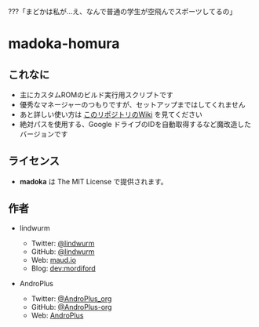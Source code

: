 ???「まどかは私が…え、なんで普通の学生が空飛んでスポーツしてるの」

# madoka-homura

## これなに

- 主にカスタムROMのビルド実行用スクリプトです
- 優秀なマネージャーのつもりですが、セットアップまではしてくれません
- あと詳しい使い方は [このリポジトリのWiki](https://github.com/lindwurm/madoka/wiki) を見てください
- 絶対パスを使用する、Google ドライブのIDを自動取得するなど魔改造したバージョンです

## ライセンス

- **madoka** は The MIT License で提供されます。

## 作者

- lindwurm
    - Twitter: [@lindwurm](https://twitter.com/lindwurm)
    - GitHub: [@lindwurm](https://github.com/lindwurm)
    - Web: [maud.io](https://maud.io)
    - Blog: [dev:mordiford](http://dev.maud.io)

- AndroPlus
    - Twitter: [@AndroPlus_org](https://twitter.com/AndroPlus_org)
    - GitHub: [@AndroPlus-org](https://github.com/AndroPlus-org)
    - Web: [AndroPlus](https://androplus.org/)
